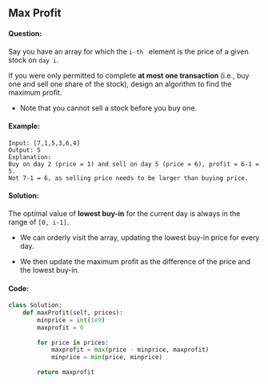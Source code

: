## Max Profit



#### Question:

Say you have an array for which the `i-th ` element is the price of a given stock on `day i`.

If you were only permitted to complete **at most one transaction** (i.e., buy one and sell one share of the stock), design an algorithm to find the maximum profit.

- Note that you cannot sell a stock before you buy one.



#### Example:

```pseudocode
Input: [7,1,5,3,6,4]
Output: 5
Explanation: 
Buy on day 2 (price = 1) and sell on day 5 (price = 6), profit = 6-1 = 5.
Not 7-1 = 6, as selling price needs to be larger than buying price.
```



#### Solution:

The optimal value of **lowest buy-in** for the current day is always in the range of `[0, i-1]`.

- We can orderly visit the array, updating the lowest buy-in price for every day.

- We then update the maximum profit as the difference of the price and the lowest buy-in.



#### Code:

```python
class Solution:
    def maxProfit(self, prices):
        minprice = int(1e9)
        maxprofit = 0
        
        for price in prices:
            maxprofit = max(price - minprice, maxprofit)
            minprice = min(price, minprice)
            
        return maxprofit
```

